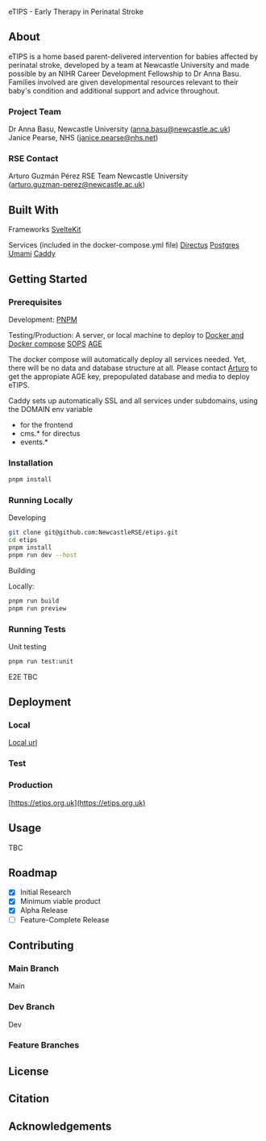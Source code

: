 eTIPS - Early Therapy in Perinatal Stroke

## About

eTIPS is a home based parent-delivered intervention for babies affected by perinatal stroke, developed by a team at Newcastle University and made possible by an NIHR Career Development Fellowship to Dr Anna Basu. Families involved are given developmental resources relevant to their baby's condition and additional support and advice throughout.

### Project Team

Dr Anna Basu, Newcastle University ([anna.basu@newcastle.ac.uk](mailto:anna.basu@newcastle.ac.uk))  
Janice Pearse, NHS ([janice.pearse@nhs.net](mailto:janice.pearse@nhs.net))

### RSE Contact

Arturo Guzmán Pérez
RSE Team
Newcastle University  
([arturo.guzman-perez@newcastle.ac.uk](mailto:arturo.guzman-perez@newcastle.ac.uk))

## Built With

Frameworks
[SvelteKit](https://kit.svelte.dev/)

Services (included in the docker-compose.yml file)
[Directus](https://directus.io/)
[Postgres](https://hub.docker.com/_/postgres/)
[Umami](https://umami.is)
[Caddy](https://caddyserver.com)

## Getting Started

### Prerequisites

Development:
[PNPM](https://pnpm.io/installation)

Testing/Production:
A server, or local machine to deploy to
[Docker and Docker compose](https://docs.docker.com/engine/install/debian/)
[SOPS](https://github.com/getsops/sops)
[AGE](https://github.com/FiloSottile/age#installation)

The docker compose will automatically deploy all services needed. Yet,
there will be no data and database structure at all. Please contact
[Arturo](<(mailto:arturo.guzman-perez@newcastle.ac.uk)>) to get the appropiate
AGE key, prepopulated database and media to deploy eTIPS.

Caddy sets up automatically SSL and all services under subdomains,
using the DOMAIN env variable

- for the frontend
- cms.\* for directus
- events.\*

### Installation

```bash
pnpm install
```

### Running Locally

Developing

```bash
git clone git@github.com:NewcastleRSE/etips.git
cd etips
pnpm install
pnpm run dev --host
```

Building

Locally:

```bash
pnpm run build
pnpm run preview
```

### Running Tests

Unit testing

```bash
pnpm run test:unit
```

E2E
TBC

## Deployment

### Local

[Local url](http://127.0.0.1:5173)

### Test

### Production

[https://etips.org.uk](https://etips.org.uk)

## Usage

TBC

## Roadmap

- [x] Initial Research
- [x] Minimum viable product
- [x] Alpha Release
- [ ] Feature-Complete Release

## Contributing

### Main Branch

Main

### Dev Branch

Dev

### Feature Branches

## License

## Citation

## Acknowledgements

